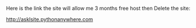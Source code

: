 Here is the link the site will allow me 3 months free host then Delete the site:

http://asklsite.pythonanywhere.com
